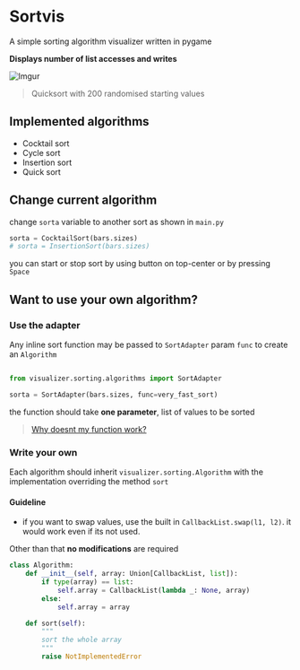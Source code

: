 # Sortvis

A simple sorting algorithm visualizer written in pygame

**Displays number of list accesses and writes**

![Imgur](https://i.imgur.com/KCNMfsC.gif)

> Quicksort with 200 randomised starting values

## Implemented algorithms

- Cocktail sort
- Cycle sort
- Insertion sort
- Quick sort

## Change current algorithm

change `sorta` variable to another sort as shown in `main.py`

```python
sorta = CocktailSort(bars.sizes)
# sorta = InsertionSort(bars.sizes)
```

you can start or stop sort by using button on top-center or by pressing `Space`

## Want to use your own algorithm?

### Use the adapter

Any inline sort function may be passed to `SortAdapter` param `func` to create an `Algorithm`

```python

from visualizer.sorting.algorithms import SortAdapter

sorta = SortAdapter(bars.sizes, func=very_fast_sort)
```

the function should take **one parameter**, list of values to be sorted

> [Why doesnt my function work?](#known-issues)

### Write your own

Each algorithm should inherit `visualizer.sorting.Algorithm`
with the implementation overriding the method `sort`

#### Guideline

- if you want to swap values, use the built in `CallbackList.swap(l1, l2)`.
it would work even if its not used.

Other than that **no modifications** are required

```python
class Algorithm:
    def __init__(self, array: Union[CallbackList, list]):
        if type(array) == list:
            self.array = CallbackList(lambda _: None, array)
        else:
            self.array = array

    def sort(self):
        """
        sort the whole array
        """
        raise NotImplementedError
```